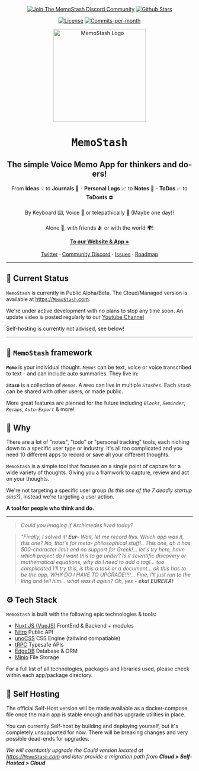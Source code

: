 <p align="center">
   <a href="https://discord.gg/f5ymEKBxRG"><img src="https://img.shields.io/badge/Discord-memostash.com-informational?logo=discord&style=for-the-badge" alt="Join The MemoStash Discord Community"></a> 
   <a href="https://github.com/MemoStashCom/MemoStash/stargazers"><img src="https://img.shields.io/github/stars/memostashcom/memostash?logo=github&style=for-the-badge&color=yellow" alt="Github Stars"></a>
</p>
<p align="center">
   <a href="https://github.com/MemoStashCom/MemoStash/blob/main/LICENSE"><img src="https://img.shields.io/badge/license-AGPLv3-yellow?style=for-the-badge" alt="License"></a>
   <a href="https://github.com/MemoStashCom/MemoStash/pulse"><img src="https://img.shields.io/github/commit-activity/m/memostashcom/memostash?style=for-the-badge&color=green" alt="Commits-per-month"></a>
</p>
<p align="center" style="margin-top: 12px">
  <a href="https://MemoStash.com">
   <img width="250px" src="https://avatars.githubusercontent.com/u/89918857?s=400&u=fed83c21df964361ab135ac1a56198e46c897a07&v=4" alt="MemoStash Logo">
  </a>

  <h1 align="center"><tt>MemoStash</tt></h1>
  <h2 align="center">The simple Voice Memo App for thinkers and do-ers!</h2>

<p align="center">
From <b>Ideas</b> 💡 to <b>Journals</b> 📔 - <b>Personal Logs</b> 📈 to <b>Notes</b> 📝 - <b>ToDos</b> ✅ to <b>ToDonts</b> ⛔️
<br />
<br />
By Keyboard ⌨️, Voice 🎤 or telepathically 🧠 (Maybe one day)!
<br />
<br />
Alone 👀, with friends 🫂 or with the world 🌍!
</p>
<p align="center">
    <a href="https://memostash.com"><strong>To our Website & App »</strong></a>
    <br />
    <br />
    <a href="https://twitter.com/memostash">Twitter</a>
    ·
    <a href="https://discord.gg/f5ymEKBxRG">Community Discord</a>
    ·
    <a href="https://github.com/memostashcom/memostash/issues">Issues</a>
    ·
    <a href="https://github.com/memostashcom/memostash/milestones">Roadmap</a>
  </p>
</p>

----------
## :construction: Current Status

`MemoStash` is currently in Public Alpha/Beta. The Cloud/Managed version is available at [https://`MemoStash`.com](https://memostash.com).

We're under active development with no plans to stop any time soon. An update video is posted regularly to our [Youtube Channel](https://www.youtube.com/@memostash)

Self-hosting is currently not advised, see below!

----------

## 🧱 `MemoStash` framework

***`Memo`*** is your individual thought. *`Memos`* can be text, voice or voice transcribed to text - and can include auto summaries. They live in:

***`Stash`*** is a collection of *`Memos`*. A *`Memo`* can live in multiple *`Stashes`*. Each *`Stash`* can be shared with other users, or made public.

More great features are planned for the future including *`Blocks`*, *`Reminder`*, *`Recaps`*, *`Auto-Export`* & more!


## 🤔 Why

There are a lot of "notes", "todo" or "personal tracking" tools, each niching down to a specific user type or industry. It's all too complicated and you need 10 different apps to record or save all your different thoughts.

`MemoStash` is a simple tool that focuses on a single point of capture for a wide variety of thoughts. Giving you a framwork to capture, review and act on your thoughts.

We're not targeting a specific user group *(Is this one of the 7 deadly startup sins?)*, instead we're targeting a user action.

**A tool for people who think and do.**

----

>*Could you imaging if Archimedes lived today?*

>*"Finally, I solved it! **Eur-** Wait, let me record this. Which app was it, this one? No, that's for meta- philosophical stuff!.. This one, ah it has 500-character limit and no support for Greek!... let's try here, hmm which project do I want this to go under? Is it scientific discovery or mathematical equations, why do I need to add a tag!... too complicated I'll try this, is this a task or a document... ok this has to be the app, WHY DO I HAVE TO UPGRADE!!!!... Fine, I'll just run to the king and tell him... what was it again? Oh, yes - **eka! EUREKA!***


## ⚙️ Tech Stack
`MemoStash` is built with the following epic technologies & tools:

- [Nuxt JS (VueJS)](https://nuxt.com) FrontEnd & Backend + modules
- [Nitro](https://nitro.unjs.io/) Public API
- [unoCSS](https://unocss.dev/) CSS Engine (tailwind compatiable)
- [tRPC](https://trpc.io/) Typesafe APIs
- [EdgeDB](https://edgedb.com/) Database & ORM
- [Minio](https://min.io/) File Storage

For a full list of all technologies, packages and libraries used, please check within each app/package directory.

## 💾 Self Hosting

The official Self-Host version will be made available as a docker-compose file once the main app is stable enough and has upgrade utilities in place.

You can currently Self-host by building and deploying yourself, but it's completely unsupported for now. There will be breaking changes and very possible dead-ends for upgrades.

*We will cosntantly upgrade the Could version located at [https://`MemoStash`.com](https://memostash.com) and later provide a migration path from **Cloud > Self-Hosted > Cloud***
